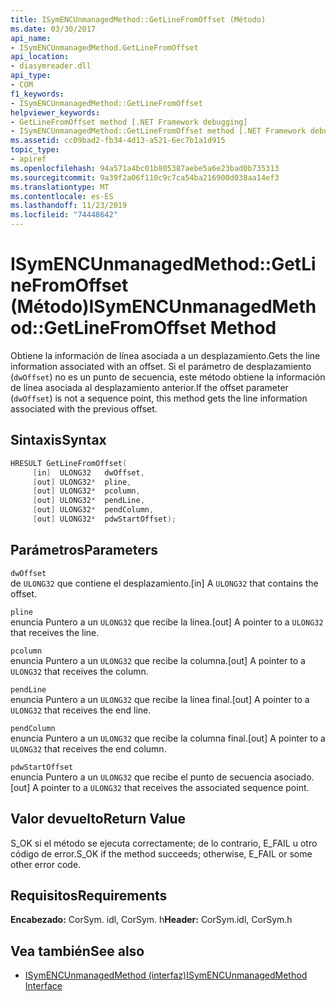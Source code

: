 ```yaml
---
title: ISymENCUnmanagedMethod::GetLineFromOffset (Método)
ms.date: 03/30/2017
api_name:
- ISymENCUnmanagedMethod.GetLineFromOffset
api_location:
- diasymreader.dll
api_type:
- COM
f1_keywords:
- ISymENCUnmanagedMethod::GetLineFromOffset
helpviewer_keywords:
- GetLineFromOffset method [.NET Framework debugging]
- ISymENCUnmanagedMethod::GetLineFromOffset method [.NET Framework debugging]
ms.assetid: cc09bad2-fb34-4d13-a521-6ec7b1a1d915
topic_type:
- apiref
ms.openlocfilehash: 94a571a4bc01b805387aebe5a6e23bad0b735313
ms.sourcegitcommit: 9a39f2a06f110c9c7ca54ba216900d038aa14ef3
ms.translationtype: MT
ms.contentlocale: es-ES
ms.lasthandoff: 11/23/2019
ms.locfileid: "74448642"
---
```

# <a name="isymencunmanagedmethodgetlinefromoffset-method"></a><span data-ttu-id="797c9-102">ISymENCUnmanagedMethod::GetLineFromOffset (Método)</span><span class="sxs-lookup"><span data-stu-id="797c9-102">ISymENCUnmanagedMethod::GetLineFromOffset Method</span></span>
<span data-ttu-id="797c9-103">Obtiene la información de línea asociada a un desplazamiento.</span><span class="sxs-lookup"><span data-stu-id="797c9-103">Gets the line information associated with an offset.</span></span> <span data-ttu-id="797c9-104">Si el parámetro de desplazamiento (`dwOffset`) no es un punto de secuencia, este método obtiene la información de línea asociada al desplazamiento anterior.</span><span class="sxs-lookup"><span data-stu-id="797c9-104">If the offset parameter (`dwOffset`) is not a sequence point, this method gets the line information associated with the previous offset.</span></span>  
  
## <a name="syntax"></a><span data-ttu-id="797c9-105">Sintaxis</span><span class="sxs-lookup"><span data-stu-id="797c9-105">Syntax</span></span>  
  
```cpp  
HRESULT GetLineFromOffset(  
     [in]  ULONG32   dwOffset,  
     [out] ULONG32*  pline,  
     [out] ULONG32*  pcolumn,  
     [out] ULONG32*  pendLine,  
     [out] ULONG32*  pendColumn,  
     [out] ULONG32*  pdwStartOffset);  
```  
  
## <a name="parameters"></a><span data-ttu-id="797c9-106">Parámetros</span><span class="sxs-lookup"><span data-stu-id="797c9-106">Parameters</span></span>  
 `dwOffset`  
 <span data-ttu-id="797c9-107">de `ULONG32` que contiene el desplazamiento.</span><span class="sxs-lookup"><span data-stu-id="797c9-107">[in] A `ULONG32` that contains the offset.</span></span>  
  
 `pline`  
 <span data-ttu-id="797c9-108">enuncia Puntero a un `ULONG32` que recibe la línea.</span><span class="sxs-lookup"><span data-stu-id="797c9-108">[out] A pointer to a `ULONG32` that receives the line.</span></span>  
  
 `pcolumn`  
 <span data-ttu-id="797c9-109">enuncia Puntero a un `ULONG32` que recibe la columna.</span><span class="sxs-lookup"><span data-stu-id="797c9-109">[out] A pointer to a `ULONG32` that receives the column.</span></span>  
  
 `pendLine`  
 <span data-ttu-id="797c9-110">enuncia Puntero a un `ULONG32` que recibe la línea final.</span><span class="sxs-lookup"><span data-stu-id="797c9-110">[out] A pointer to a `ULONG32` that receives the end line.</span></span>  
  
 `pendColumn`  
 <span data-ttu-id="797c9-111">enuncia Puntero a un `ULONG32` que recibe la columna final.</span><span class="sxs-lookup"><span data-stu-id="797c9-111">[out] A pointer to a `ULONG32` that receives the end column.</span></span>  
  
 `pdwStartOffset`  
 <span data-ttu-id="797c9-112">enuncia Puntero a un `ULONG32` que recibe el punto de secuencia asociado.</span><span class="sxs-lookup"><span data-stu-id="797c9-112">[out] A pointer to a `ULONG32` that receives the associated sequence point.</span></span>  
  
## <a name="return-value"></a><span data-ttu-id="797c9-113">Valor devuelto</span><span class="sxs-lookup"><span data-stu-id="797c9-113">Return Value</span></span>  
 <span data-ttu-id="797c9-114">S_OK si el método se ejecuta correctamente; de lo contrario, E_FAIL u otro código de error.</span><span class="sxs-lookup"><span data-stu-id="797c9-114">S_OK if the method succeeds; otherwise, E_FAIL or some other error code.</span></span>  
  
## <a name="requirements"></a><span data-ttu-id="797c9-115">Requisitos</span><span class="sxs-lookup"><span data-stu-id="797c9-115">Requirements</span></span>  
 <span data-ttu-id="797c9-116">**Encabezado:** CorSym. idl, CorSym. h</span><span class="sxs-lookup"><span data-stu-id="797c9-116">**Header:** CorSym.idl, CorSym.h</span></span>  
  
## <a name="see-also"></a><span data-ttu-id="797c9-117">Vea también</span><span class="sxs-lookup"><span data-stu-id="797c9-117">See also</span></span>

- [<span data-ttu-id="797c9-118">ISymENCUnmanagedMethod (interfaz)</span><span class="sxs-lookup"><span data-stu-id="797c9-118">ISymENCUnmanagedMethod Interface</span></span>](../../../../docs/framework/unmanaged-api/diagnostics/isymencunmanagedmethod-interface.md)
